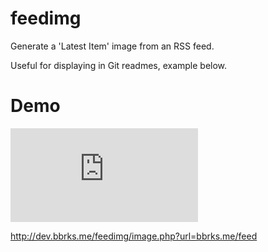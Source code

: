 # feedimg
Generate a 'Latest Item' image from an RSS feed.

Useful for displaying in Git readmes, example below.

# Demo
![Latest Post on bbrks.me](http://dev.bbrks.me/feedimg/image.php?url=bbrks.me/feed)

http://dev.bbrks.me/feedimg/image.php?url=bbrks.me/feed
